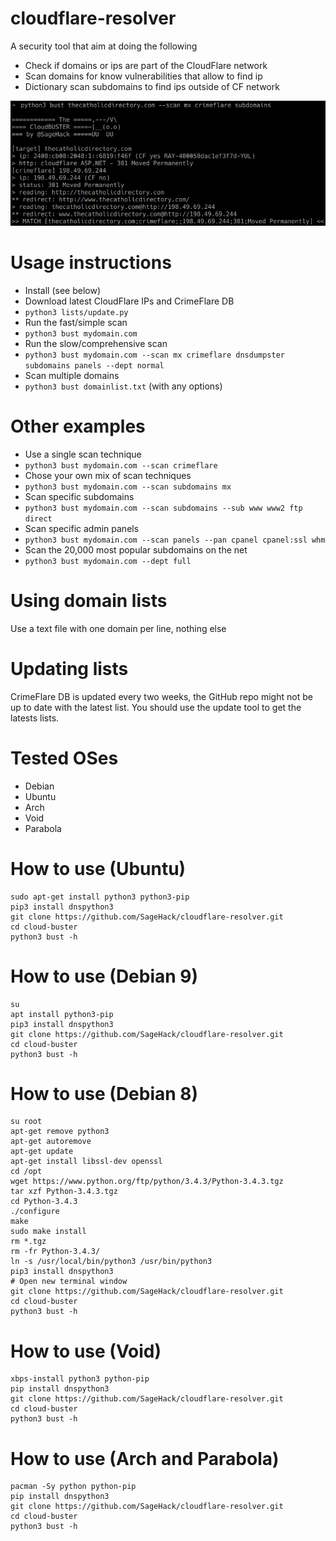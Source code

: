 # cloudflare-resolver
A security tool that aim at doing the following
* Check if domains or ips are part of the CloudFlare network
* Scan domains for know vulnerabilities that allow to find ip
* Dictionary scan subdomains to find ips outside of CF network

![Screenshot](/screenshot.png?raw=true "Usage example")

# Usage instructions
* Install (see below) 
* Download latest CloudFlare IPs and CrimeFlare DB
* `python3 lists/update.py`
* Run the fast/simple scan
* `python3 bust mydomain.com`
* Run the slow/comprehensive scan
* `python3 bust mydomain.com --scan mx crimeflare dnsdumpster subdomains panels --dept normal`
* Scan multiple domains
* `python3 bust domainlist.txt` (with any options)

# Other examples
* Use a single scan technique
* `python3 bust mydomain.com --scan crimeflare`
* Chose your own mix of scan techniques
* `python3 bust mydomain.com --scan subdomains mx`
* Scan specific subdomains
* `python3 bust mydomain.com --scan subdomains --sub www www2 ftp direct`
* Scan specific admin panels
* `python3 bust mydomain.com --scan panels --pan cpanel cpanel:ssl whm`
* Scan the 20,000 most popular subdomains on the net
* `python3 bust mydomain.com --dept full`

# Using domain lists
Use a text file with one domain per line, nothing else

# Updating lists
CrimeFlare DB is updated every two weeks, the GitHub repo might not be up to date with the latest list. You should use the update tool to get the latests lists.

# Tested OSes
* Debian
* Ubuntu
* Arch
* Void
* Parabola

# How to use (Ubuntu)
```
sudo apt-get install python3 python3-pip
pip3 install dnspython3
git clone https://github.com/SageHack/cloudflare-resolver.git
cd cloud-buster
python3 bust -h
```

# How to use (Debian 9)
```
su
apt install python3-pip
pip3 install dnspython3
git clone https://github.com/SageHack/cloudflare-resolver.git
cd cloud-buster
python3 bust -h
```

# How to use (Debian 8)
```
su root
apt-get remove python3
apt-get autoremove
apt-get update
apt-get install libssl-dev openssl
cd /opt
wget https://www.python.org/ftp/python/3.4.3/Python-3.4.3.tgz
tar xzf Python-3.4.3.tgz
cd Python-3.4.3
./configure
make
sudo make install
rm *.tgz
rm -fr Python-3.4.3/
ln -s /usr/local/bin/python3 /usr/bin/python3
pip3 install dnspython3
# Open new terminal window
git clone https://github.com/SageHack/cloudflare-resolver.git
cd cloud-buster
python3 bust -h
```

# How to use (Void)
```
xbps-install python3 python-pip
pip install dnspython3
git clone https://github.com/SageHack/cloudflare-resolver.git
cd cloud-buster
python3 bust -h
```

# How to use (Arch and Parabola)
```
pacman -Sy python python-pip
pip install dnspython3
git clone https://github.com/SageHack/cloudflare-resolver.git
cd cloud-buster
python3 bust -h
```
